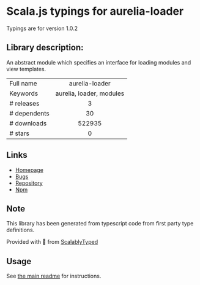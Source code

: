 
# Scala.js typings for aurelia-loader

Typings are for version 1.0.2

## Library description:
An abstract module which specifies an interface for loading modules and view templates.

|                    |                 |
| ------------------ | :-------------: |
| Full name          | aurelia-loader |
| Keywords           | aurelia, loader, modules |
| # releases         | 3 |
| # dependents       | 30 |
| # downloads        | 522935 |
| # stars            | 0 |

## Links
- [Homepage](http://aurelia.io)
- [Bugs](https://github.com/aurelia/loader/issues)
- [Repository](https://github.com/aurelia/loader)
- [Npm](https://www.npmjs.com/package/aurelia-loader)
    


## Note
This library has been generated from typescript code from first party type definitions.

Provided with :purple_heart: from [ScalablyTyped](https://github.com/oyvindberg/ScalablyTyped)

## Usage
See [the main readme](../../readme.md) for instructions.


